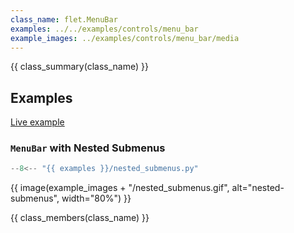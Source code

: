 ```yaml
---
class_name: flet.MenuBar
examples: ../../examples/controls/menu_bar
example_images: ../examples/controls/menu_bar/media
---
```


{{ class_summary(class_name) }}

## Examples

[Live example](https://flet-controls-gallery.fly.dev/navigation/menubar)

### `MenuBar` with Nested Submenus

```python
--8<-- "{{ examples }}/nested_submenus.py"
```

{{ image(example_images + "/nested_submenus.gif", alt="nested-submenus", width="80%") }}


{{ class_members(class_name) }}

